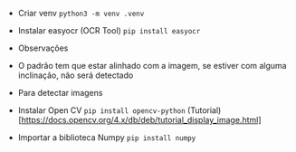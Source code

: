 - Criar venv
`python3 -m venv .venv`

- Instalar easyocr (OCR Tool)
`pip install easyocr`

* Observações

- O padrão tem que estar alinhado com a imagem, se estiver com alguma inclinação, não será detectado



* Para detectar imagens

- Instalar Open CV
`pip install opencv-python`
(Tutorial)[https://docs.opencv.org/4.x/db/deb/tutorial_display_image.html]


- Importar a biblioteca Numpy
`pip install numpy`
